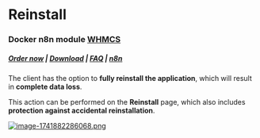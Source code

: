 # Reinstall

### Docker n8n module **[WHMCS](https://puqcloud.com/link.php?id=77)** 

#####  [Order now](https://puqcloud.com/whmcs-module-docker-n8n.php) | [Download](https://download.puqcloud.com/WHMCS/servers/PUQ_WHMCS-Docker-n8n/) | [FAQ](https://faq.puqcloud.com/) | [n8n](https://puqcloud.com/link.php?id=117)

The client has the option to **fully reinstall the application**, which will result in **complete data loss**.

This action can be performed on the **Reinstall** page, which also includes **protection against accidental reinstallation**.

[![image-1741882286068.png](https://doc.puq.info/uploads/images/gallery/2025-03/scaled-1680-/image-1741882286068.png)](https://doc.puq.info/uploads/images/gallery/2025-03/image-1741882286068.png)